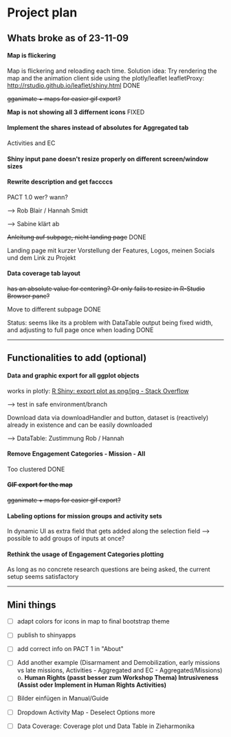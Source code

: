 # Project plan

## Whats broke as of 23-11-09

#### Map is flickering

Map is flickering and reloading each time.
Solution idea: Try rendering the map and the animation client side using the plotly/leaflet leafletProxy: http://rstudio.github.io/leaflet/shiny.html DONE

~~gganimate + maps for easier gif export?~~

**Map is not showing all 3 differnent icons** FIXED

#### Implement the shares instead of absolutes for Aggregated tab

Activities and EC

#### Shiny input pane doesn't resize properly on different screen/window sizes

#### Rewrite description and get faccccs

PACT 1.0 wer? wann?

--> Rob Blair / Hannah Smidt

--> Sabine klärt ab

~~Anleitung auf subpage, nicht landing page~~ DONE

Landing page mit kurzer Vorstellung der Features, Logos, meinen Socials und dem Link zu Projekt

#### Data coverage tab layout

~~has an absolute value for centering? Or only fails to resize in R-Studio Browser pane?~~

Move to different subpage DONE

Status: seems like its a problem with DataTable output being fixed width, and adjusting to full page once when loading DONE

---

## Functionalities to add (optional)

#### Data and graphic export for all ggplot objects

works in plotly: [R Shiny: export plot as png/jpg - Stack Overflow](https://stackoverflow.com/questions/40717911/r-shiny-export-plot-as-png-jpg)

--> test in safe environment/branch

Download data via downloadHandler and button, dataset is (reactively) already in existence and can be easily downloaded

--> DataTable: Zustimmung Rob / Hannah

#### Remove Engagement Categories - Mission - All

Too clustered DONE

#### ~~GIF export for the map~~

~~gganimate + maps for easier gif export?~~

#### Labeling options for mission groups and activity sets

In dynamic UI as extra field that gets added along the selection field
--> possible to add groups of inputs at once?

#### Rethink the usage of Engagement Categories plotting

As long as no concrete research questions are being asked, the current setup seems satisfactory

---

## Mini things

- [ ] adapt colors for icons in map to final bootstrap theme

- [ ] publish to shinyapps

- [ ] add correct info on PACT 1 in "About"

- [ ] Add another example (Disarmament and Demobilization, early missions vs late missions, Activities - Aggregated and EC - Aggregated/Missions)
  o. **Human Rights (passt besser zum Workshop Thema)
  Intrusiveness (Assist oder Implement in Human Rights Activities)**

- [ ] Bilder einfügen in Manual/Guide

- [ ] Dropdown Activity Map - Deselect Options more 

- [ ] Data Coverage: Coverage plot und Data Table in Zieharmonika
